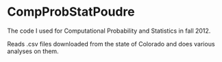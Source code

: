 CompProbStatPoudre
==================
The code I used for Computational Probability and Statistics in fall 2012.

Reads .csv files downloaded from the state of Colorado and does various analyses on them.
